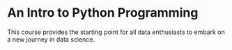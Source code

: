 # An Intro to Python Programming
This course provides the starting point for all data enthusiasts to embark on a new journey in data science.

